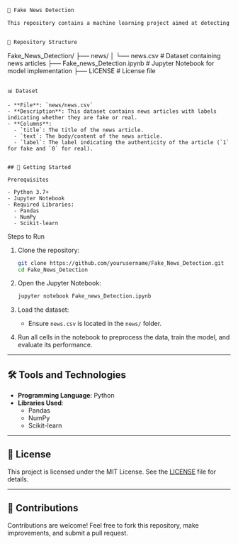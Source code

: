 ```markdown
📰 Fake News Detection

This repository contains a machine learning project aimed at detecting fake news articles. The model uses a dataset of news articles to classify them as either real or fake.


📁 Repository Structure

```
Fake_News_Detection/
├── news/
│   └── news.csv                     # Dataset containing news articles
├── Fake_news_Detection.ipynb        # Jupyter Notebook for model implementation
├── LICENSE                          # License file
```

📊 Dataset

- **File**: `news/news.csv`
- **Description**: This dataset contains news articles with labels indicating whether they are fake or real.
- **Columns**:
  - `title`: The title of the news article.
  - `text`: The body/content of the news article.
  - `label`: The label indicating the authenticity of the article (`1` for fake and `0` for real).


## 🚀 Getting Started

Prerequisites

- Python 3.7+
- Jupyter Notebook
- Required Libraries:
  - Pandas
  - NumPy
  - Scikit-learn
   ```

Steps to Run

1. Clone the repository:
   ```bash
   git clone https://github.com/yourusername/Fake_News_Detection.git
   cd Fake_News_Detection
   ```

2. Open the Jupyter Notebook:
   ```bash
   jupyter notebook Fake_news_Detection.ipynb
   ```

3. Load the dataset:
   - Ensure `news.csv` is located in the `news/` folder.

4. Run all cells in the notebook to preprocess the data, train the model, and evaluate its performance.

---

## 🛠️ Tools and Technologies

- **Programming Language**: Python
- **Libraries Used**:
  - Pandas
  - NumPy
  - Scikit-learn

---

## 📜 License

This project is licensed under the MIT License. See the [LICENSE](LICENSE) file for details.

---

## 🤝 Contributions

Contributions are welcome! Feel free to fork this repository, make improvements, and submit a pull request.
